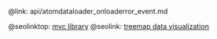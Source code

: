 @link: api/atomdataloader_onloaderror_event.md

@seolinktop: [mvc library](https://webix.com)
@seolink: [treemap data visualization](https://webix.com/widget/treemap/)